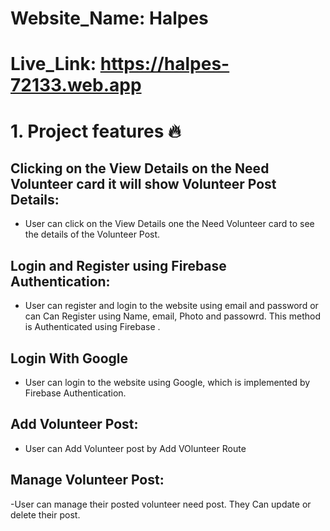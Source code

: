 
# Website_Name: Halpes
# Live_Link: https://halpes-72133.web.app

# 1. Project features 🔥

## Clicking on the View Details on the Need Volunteer  card it will show Volunteer Post Details:

- User can click on the View Details  one the Need Volunteer card to see the details of the Volunteer Post.

## Login and Register using Firebase Authentication:

- User can register and login to the website using email and password or can Can Register using Name, email, Photo and passowrd. This method is Authenticated using Firebase .

## Login With Google

- User can login to the website using Google, which is implemented by Firebase Authentication.

## Add Volunteer Post:
- User can Add Volunteer post by Add VOlunteer Route


## Manage Volunteer Post:
-User can manage their posted volunteer need post. They Can update or delete their post.


